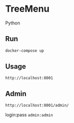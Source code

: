 # TreeMenu
Python
## Run

```bash
docker-compose up
```
## Usage
`http://localhost:8001`

## Admin
`http://localhost:8001/admin/`

login:pass `admin:admin`
